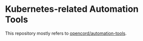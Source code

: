 # Kubernetes-related Automation Tools

This repository mostly refers to [opencord/automation-tools](https://github.com/opencord/automation-tools).
